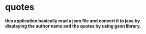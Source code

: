 # quotes

**this application basically read a json file and convert it to java
by displaying the author name and the quotes by using gson library.**
